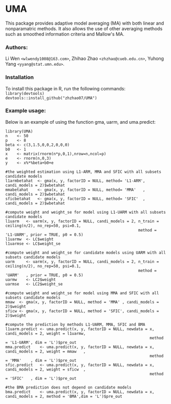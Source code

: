 # UMA
This package provides adaptive model averaging (MA) with both linear and nonparamatric methods. It also allows the use of other averaging methods such as smoothed information criteria and Mallow's MA.   
### Authors: 
Li Wen `<wlwendy1008@163.com>`, Zhihao Zhao `<zhzhao@cueb.edu.cn>`, Yuhong Yang `<yyang@stat.umn.edu>`.  
### Installation
To install this package in R, run the following commands:  
`library(devtools)`  
`devtools::install_github("zhzhao07/UMA")`  



### Example usage:
Below is an example of using the function gma, uarm, and uma.predict:  
```#generate simulation data  
library(UMA)  
n    <- 50  
p    <- 8  
beta <- c(3,1.5,0,0,2,0,0,0)  
b0   <- 1  
x    <- matrix(rnorm(n*p,0,1),nrow=n,ncol=p)  
e    <- rnorm(n,0,3)  
y    <- x%*%beta+b0+e  

#the weighted estimation using L1-ARM, MMA and SFIC with all subsets candidate models  
l1armbetahat  <- gma(x, y, factorID = NULL, method= 'L1-ARM', candi_models = 2)$wbetahat  
mmabetahat    <- gma(x, y, factorID = NULL, method= 'MMA'   , candi_models = 2)$wbetahat  
sficbetahat   <- gma(x, y, factorID = NULL, method= 'SFIC'  , candi_models = 2)$wbetahat  

#compute weight and weight_se for model using L1-UARM with all subsets candidate models  
l1uarm   <- uarm(x, y, factorID = NULL, candi_models = 2, n_train = ceiling(n/2), no_rep=50, psi=0.1,
                                                          method = 'L1-UARM', prior = TRUE, p0 = 0.5)    
l1uarmw  <- LC$weight    
l1uarmse <- LC$weight_se  

#compute weight and weight_se for candidate models using UARM with all subsets candidate models  
uarm     <- uarm(x, y, factorID = NULL, candi_models = 2, n_train = ceiling(n/2), no_rep=50, psi=0.1,  
                                                          method = 'UARM'   , prior = TRUE, p0 = 0.5)    
uarmw    <- LC2$weight    
uarmse   <- LC2$weight_se  

#compute weight and weight_se for model using MMA and SFIC with all subsets candidate models  
mmaw  <- gma(x, y, factorID = NULL, method = 'MMA' , candi_models = 2)$weight    
sficw <- gma(x, y, factorID = NULL, method = 'SFIC', candi_models = 2)$weight  

#compute the prediction by methods L1-UARM, MMA, SFIC and BMA  
l1uarm.predict <- uma.predict(x, y, factorID = NULL, newdata = x, candi_models = 2, weight = l1uarmw, 
                                                               method = 'L1-UARM', dim = 'L')$pre_out    
mma.predict    <- uma.predict(x, y, factorID = NULL, newdata = x, candi_models = 2, weight = mmaw   , 
                                                               method = 'MMA'    , dim = 'L')$pre_out
sfic.predict   <- uma.predict(x, y, factorID = NULL, newdata = x, candi_models = 2, weight = sficw  , 
                                                               method = 'SFIC'   , dim = 'L')$pre_out   

#the BMA prediction does not depend on candidate models  
bma.predict    <- uma.predict(x, y, factorID = NULL, newdata = x, candi_models = 2, method = 'BMA',dim = 'L')$pre_out
